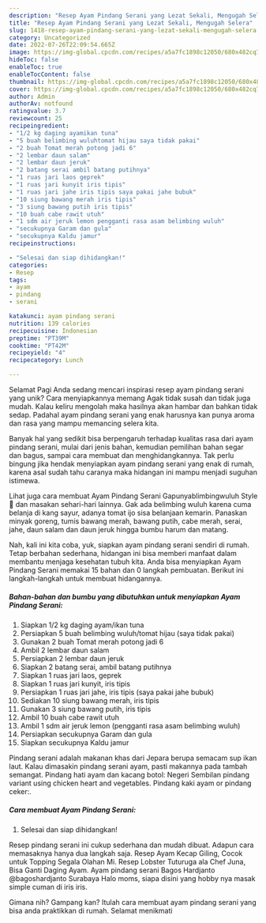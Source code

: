 ```yaml
---
description: "Resep Ayam Pindang Serani yang Lezat Sekali, Mengugah Selera"
title: "Resep Ayam Pindang Serani yang Lezat Sekali, Mengugah Selera"
slug: 1418-resep-ayam-pindang-serani-yang-lezat-sekali-mengugah-selera
category: Uncategorized
date: 2022-07-26T22:09:54.665Z
image: https://img-global.cpcdn.com/recipes/a5a7fc1898c12050/680x482cq70/ayam-pindang-serani-foto-resep-utama.jpg
hideToc: false
enableToc: true
enableTocContent: false
thumbnail: https://img-global.cpcdn.com/recipes/a5a7fc1898c12050/680x482cq70/ayam-pindang-serani-foto-resep-utama.jpg
cover: https://img-global.cpcdn.com/recipes/a5a7fc1898c12050/680x482cq70/ayam-pindang-serani-foto-resep-utama.jpg
author: Admin
authorAv: notfound
ratingvalue: 3.7
reviewcount: 25
recipeingredient:
- "1/2 kg daging ayamikan tuna"
- "5 buah belimbing wuluhtomat hijau saya tidak pakai"
- "2 buah Tomat merah potong jadi 6"
- "2 lembar daun salam"
- "2 lembar daun jeruk"
- "2 batang serai ambil batang putihnya"
- "1 ruas jari laos geprek"
- "1 ruas jari kunyit iris tipis"
- "1 ruas jari jahe iris tipis saya pakai jahe bubuk"
- "10 siung bawang merah iris tipis"
- "3 siung bawang putih iris tipis"
- "10 buah cabe rawit utuh"
- "1 sdm air jeruk lemon pengganti rasa asam belimbing wuluh"
- "secukupnya Garam dan gula"
- "secukupnya Kaldu jamur"
recipeinstructions:

- "Selesai dan siap dihidangkan!"
categories:
- Resep
tags:
- ayam
- pindang
- serani

katakunci: ayam pindang serani 
nutrition: 139 calories
recipecuisine: Indonesian
preptime: "PT39M"
cooktime: "PT42M"
recipeyield: "4"
recipecategory: Lunch

---
```



Selamat Pagi Anda sedang mencari inspirasi resep ayam pindang serani yang unik? Cara menyiapkannya memang Agak tidak susah dan tidak juga mudah. Kalau keliru mengolah maka hasilnya akan hambar dan bahkan tidak sedap. Padahal ayam pindang serani yang enak harusnya kan punya aroma dan rasa yang mampu memancing selera kita.


Banyak hal yang sedikit bisa berpengaruh terhadap kualitas rasa dari ayam pindang serani, mulai dari jenis bahan, kemudian pemilihan bahan segar dan bagus, sampai cara membuat dan menghidangkannya. Tak perlu bingung jika hendak menyiapkan ayam pindang serani yang enak di rumah, karena asal sudah tahu caranya maka hidangan ini mampu menjadi suguhan istimewa.

Lihat juga cara membuat Ayam Pindang Serani Gapunyablimbingwuluh Style 🤪 dan masakan sehari-hari lainnya. Gak ada belimbing wuluh karena cuma belanja di kang sayur, adanya tomat ijo sisa belanjaan kemarin. Panaskan minyak goreng, tumis bawang merah, bawang putih, cabe merah, serai, jahe, daun salam dan daun jeruk hingga bumbu harum dan matang.


Nah, kali ini kita coba, yuk, siapkan ayam pindang serani sendiri di rumah. Tetap berbahan sederhana, hidangan ini bisa memberi manfaat dalam membantu menjaga kesehatan tubuh kita. Anda bisa menyiapkan Ayam Pindang Serani memakai 15 bahan dan 0 langkah pembuatan. Berikut ini langkah-langkah untuk membuat hidangannya.

<!--inarticleads1-->

##### Bahan-bahan dan bumbu yang dibutuhkan untuk menyiapkan Ayam Pindang Serani:

1. Siapkan 1/2 kg daging ayam/ikan tuna
1. Persiapkan 5 buah belimbing wuluh/tomat hijau (saya tidak pakai)
1. Gunakan 2 buah Tomat merah potong jadi 6
1. Ambil 2 lembar daun salam
1. Persiapkan 2 lembar daun jeruk
1. Siapkan 2 batang serai, ambil batang putihnya
1. Siapkan 1 ruas jari laos, geprek
1. Siapkan 1 ruas jari kunyit, iris tipis
1. Persiapkan 1 ruas jari jahe, iris tipis (saya pakai jahe bubuk)
1. Sediakan 10 siung bawang merah, iris tipis
1. Gunakan 3 siung bawang putih, iris tipis
1. Ambil 10 buah cabe rawit utuh
1. Ambil 1 sdm air jeruk lemon (pengganti rasa asam belimbing wuluh)
1. Persiapkan secukupnya Garam dan gula
1. Siapkan secukupnya Kaldu jamur


Pindang serani adalah makanan khas dari Jepara berupa semacam sup ikan laut. Kalau dimasakin pindang serani ayam, pasti makannya pada tambah semangat. Pindang hati ayam dan kacang botol: Negeri Sembilan pindang variant using chicken heart and vegetables. Pindang kaki ayam or pindang ceker:. 

<!--inarticleads2-->

##### Cara membuat Ayam Pindang Serani:


1. Selesai dan siap dihidangkan!

Resep pindang serani ini cukup sederhana dan mudah dibuat. Adapun cara memasaknya hanya dua langkah saja. Resep Ayam Kecap Giling, Cocok untuk Topping Segala Olahan Mi. Resep Lobster Tuturuga ala Chef Juna, Bisa Ganti Daging Ayam. Ayam pindang serani Bagos Hardjanto @bagoshardjanto Surabaya Halo moms, siapa disini yang hobby nya masak simple cuman di iris iris. 

Gimana nih? Gampang kan? Itulah cara membuat ayam pindang serani yang bisa anda praktikkan di rumah. Selamat menikmati
